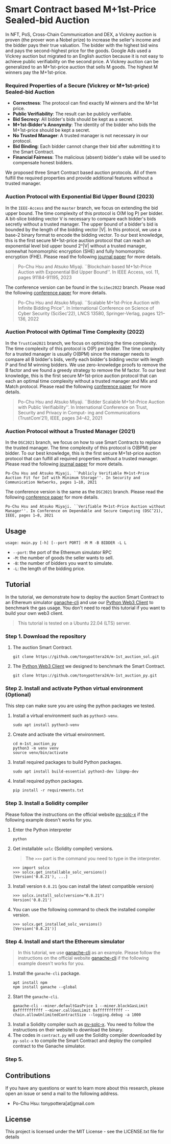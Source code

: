 # Smart Contract based M+1st-Price Sealed-bid Auction

In NFT, PoS, Cross-Chain Communication and DEX, a Vickrey auction is proven (the prover won a Nobel prize) to increase the seller's income and the bidder pays their true valuation. The bidder with the highest bid wins and pays the second-highest price for the goods.
Google Ads used a Vickrey auction but migrated to an English auction because it is not easy to achieve public verifiability on the second price.
A Vickrey auction can be generalized to an M+1st-price auction that sells M goods. The highest M winners pay the M+1st-price.

### Required Properties of a Secure (Vickrey or M+1st-price) Sealed-bid Auction

* **Correctness**: The protocol can find exactly M winners and the M+1st price.
* **Public Verifiability**: The result can be publicly verifiable.
* **Bid Secrecy**: All bidder's bids should be kept as a secret.
* **M+1st-Bidder's Anonymity**: The identity of the bidder who bids the M+1st-price should be kept a secret.
* **No Trusted Manager**: A trusted manager is not necessary in our protocol.
* **Bid Binding**: Each bidder cannot change their bid after submitting it to the Smart Contract.
* **Financial Fairness**: The malicious (absent) bidder's stake will be used to compensate honest bidders.

We proposed three Smart Contract based auction protocols. All of them fulfill the required properties and provide additional features without a trusted manager.

### Auction Protocol with Exponential Bid Upper Bound (2023)

In the `IEEE-Access` and the `master` branch, we focus on extending the bid upper bound. The time complexity of this protocol is O(M log P) per bidder.
A bit-slice bidding vector V is necessary to compare each bidder's bids secretly without a trusted manager. The upper bound of a bidder's bid is bounded by the length of the bidding vector |V|. In this protocol, we use a base-2 binary format to encode the bidding vector. To our best knowledge, this is the first secure M+1st-price auction protocol that can reach an exponential level bid upper bound 2^|V| without a trusted manager, somewhat homomorphic encryption (SHE) and fully homomorphic encryption (FHE). Please read the following [journal paper](https://ieeexplore.ieee.org/abstract/document/10225494) for more details.

> Po-Chu Hsu and Atsuko Miyaji. ``Blockchain based M+1st-Price Auction with Exponential Bid Upper Bound''. In IEEE Access, vol. 11, pages 91184-91195, 2023

The conference version can be found in the `SciSec2022` branch. Please read the following [conference paper](https://link.springer.com/chapter/10.1007/978-3-031-17551-0_8) for more details.

> Po-Chu Hsu and Atsuko Miyaji. ``Scalable M+1st-Price Auction with Infinite Bidding Price''. In International Conference on Science of Cyber Security (SciSec’22), LNCS 13580, Springer-Verlag, pages 121–136, 2022


### Auction Protocol with Optimal Time Complexity (2022)

In the `TrustCom2021` branch, we focus on optimizing the time complexity. The time complexity of this protocol is O(P) per bidder.
The time complexity for a trusted manager is usually O(BPM) since the manager needs to compare all B bidder's bids, verify each bidder's bidding vector with length P and find M winning bidders.
We use zero-knowledge proofs to remove the B factor and we found a greedy strategy to remove the M factor.
To our best knowledge, this is the first secure M+1st-price auction protocol that can each an optimal time complexity without a trusted manager and Mix and Match protocol. Please read the following [conference paper](https://ieeexplore.ieee.org/abstract/document/9724495/) for more details.

> Po-Chu Hsu and Atsuko Miyaji. ``Bidder Scalable M+1st-Price Auction with Public Verifiability''. In International Conference on Trust, Security and Privacy in Comput- ing and Communications (TrustCom’21), IEEE, pages 34–42, 2021

### Auction Protocol without a Trusted Manager (2021)

In the `DSC2021` branch, we focus on how to use Smart Contracts to replace the trusted manager. The time complexity of this protocol is O(BPM) per bidder.
To our best knowledge, this is the first secure M+1st-price auction protocol that can fulfill all required properties without a trusted manager. Please read the following [journal paper](https://www.hindawi.com/journals/scn/2021/1615117/) for more details.

```
Po-Chu Hsu and Atsuko Miyaji. ``Publicly Verifiable M+1st-Price Auction Fit for IoT with Minimum Storage''. In Security and Communication Networks, pages 1–10, 2021
```

The conference version is the same as the `DSC2021` branch. Please read the following [conference paper](https://ieeexplore.ieee.org/abstract/document/9346242) for more details.

```
Po-Chu Hsu and Atsuko Miyaji. ``Verifiable M+1st-Price Auction without Manager''. In Conference on Dependable and Secure Computing (DSC’21), IEEE, pages 1–8, 2021
```


## Usage

```
usage: main.py [-h] [--port PORT] -M M -B BIDDER -L L
```

* `--port`: the port of the Ethereum simulator RPC
* `-M`: the number of goods the seller wants to sell.
* `-B`: the number of bidders you want to simulate.
* `-L`: the length of the bidding price.


## Tutorial

In the tutorial, we demonstrate how to deploy the auction Smart Contract to an Ethereum simulator [ganache-cli](https://github.com/trufflesuite/ganache) and use our [Python Web3 Client](https://github.com/tonypottera24/m-1st_auction_sol) to benchmark the gas usage.
You don't need to read this tutorial if you want to build your own web3 client.

> This tutorial is tested on a Ubuntu 22.04 (LTS) server.

### Step 1. Download the repository

1. The auction Smart Contract.
    ```
    git clone https://github.com/tonypottera24/m-1st_auction_sol.git
    ```
2. The [Python Web3 Client](https://github.com/tonypottera24/m-1st_auction_sol) we designed to benchmark the Smart Contract.
    ```
    git clone https://github.com/tonypottera24/m-1st_auction_py.git
    ```

### Step 2. Install and activate Python virtual environment (Optional)

This step can make sure you are using the python packages we tested.

1. Install a virtual environment such as `python3-venv`.
    ```
    sudo apt install python3-venv
    ```
2. Create and activate the virtual environment.
    ```
    cd m-1st_auction_py
    python3 -m venv venv
    source venv/bin/activate
    ```
3. Install required packages to build Python packages.
    ```
    sudo apt install build-essential python3-dev libgmp-dev
    ```
4. Install required python packages.
    ```
    pip install -r requirements.txt
    ```

### Step 3. Install a Solidity compiler

Please follow the instructions on the official website [py-solc-x](https://solcx.readthedocs.io/en/latest/) if the following example doesn't works for you.

1. Enter the Python interpreter
    ```
    python
    ```
2. Get installable `solc` (Solidity compiler) versions.
    > The `>>>` part is the command you need to type in the interpreter.
    ```
    >>> import solcx
    >>> solcx.get_installable_solc_versions()
    [Version('0.8.21'), ...]
    ```
3. Install version `0.8.21` (you can install the latest compatible version)
    ```
    >>> solcx.install_solc(version="0.8.21")
    Version('0.8.21')
    ```
4. You can use the following command to check the installed compiler version.
    ```
    >>> solcx.get_installed_solc_versions()
    [Version('0.8.21')]
    ```

### Step 4. Install and start the Ethereum simulator

> In this tutorial, we use [ganache-cli](https://github.com/trufflesuite/ganache) as an example.
> Please follow the instructions on the official website [ganache-cli](https://github.com/trufflesuite/ganache) if the following example doesn't works for you.

1. Install the `ganache-cli` package.
    ```
    apt install npm
    npm install ganache --global
    ```
2. Start the `ganache-cli`.
    ```
    ganache-cli --miner.defaultGasPrice 1 --miner.blockGasLimit 0xfffffffffff --miner.callGasLimit 0xfffffffffff --chain.allowUnlimitedContractSize --logging.debug -a 1000
    ```
1. Install a Solidity compiler such as [py-solc-x](https://pypi.org/project/py-solc-x/). You need to follow the instructions on their website to download the binary.
1. The codes in `contract.py` will use the Solidity compiler downloaded by `py-solc-x` to compile the Smart Contract and deploy the compiled contract to the Ganache simulator.


### Step 5.


## Contributions

If you have any questions or want to learn more about this research, please open an issue or send a mail to the following address.

* Po-Chu Hsu: tonypottera[at]gmail.com

## License

This project is licensed under the MIT License - see the LICENSE.txt file for details
